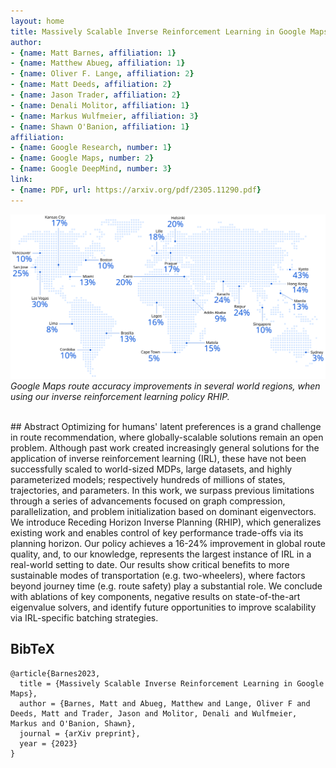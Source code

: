 ```yaml
---
layout: home
title: Massively Scalable Inverse Reinforcement Learning in Google Maps
author:
- {name: Matt Barnes, affiliation: 1}
- {name: Matthew Abueg, affiliation: 1}
- {name: Oliver F. Lange, affiliation: 2}
- {name: Matt Deeds, affiliation: 2}
- {name: Jason Trader, affiliation: 2}
- {name: Denali Molitor, affiliation: 1}
- {name: Markus Wulfmeier, affiliation: 3}
- {name: Shawn O'Banion, affiliation: 1}
affiliation:
- {name: Google Research, number: 1}
- {name: Google Maps, number: 2}
- {name: Google DeepMind, number: 3}
link:
- {name: PDF, url: https://arxiv.org/pdf/2305.11290.pdf}
---
```


![Image name](/assets/worldwide-lift.svg)
*Google Maps route accuracy improvements in several world regions, when using our inverse reinforcement learning policy RHIP.*

<br>
## Abstract
Optimizing for humans' latent preferences is a grand challenge in route recommendation, where globally-scalable solutions remain an open problem. Although past work created increasingly general solutions for the application of inverse reinforcement learning (IRL), these have not been successfully scaled to world-sized MDPs, large datasets, and highly parameterized models; respectively hundreds of millions of states, trajectories, and parameters. In this work, we surpass previous limitations through a series of advancements focused on graph compression, parallelization, and problem initialization based on dominant eigenvectors. We introduce Receding Horizon Inverse Planning (RHIP), which generalizes existing work and enables control of key performance trade-offs via its planning horizon. Our policy achieves a 16-24% improvement in global route quality, and, to our knowledge, represents the largest instance of IRL in a real-world setting to date. Our results show critical benefits to more sustainable modes of transportation (e.g. two-wheelers), where factors beyond journey time (e.g. route safety) play a substantial role. We conclude with ablations of key components, negative results on state-of-the-art eigenvalue solvers, and identify future opportunities to improve scalability via IRL-specific batching strategies.

## BibTeX
```
@article{Barnes2023,
  title = {Massively Scalable Inverse Reinforcement Learning in Google Maps},
  author = {Barnes, Matt and Abueg, Matthew and Lange, Oliver F and Deeds, Matt and Trader, Jason and Molitor, Denali and Wulfmeier, Markus and O'Banion, Shawn},
  journal = {arXiv preprint},
  year = {2023}
}
```
